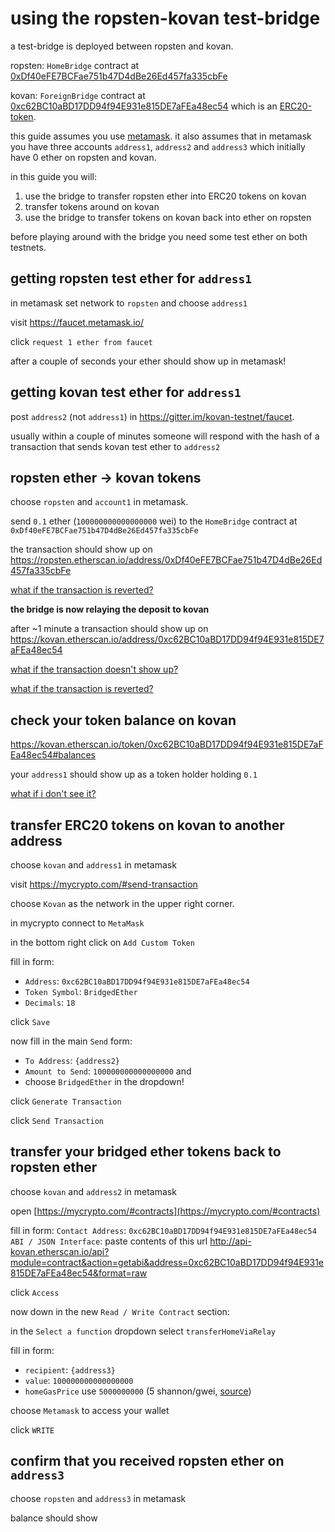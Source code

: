 # using the ropsten-kovan test-bridge

a test-bridge is deployed between ropsten and kovan.

ropsten: `HomeBridge` contract at [0xDf40eFE7BCFae751b47D4dBe26Ed457fa335cbFe](https://ropsten.etherscan.io/address/0xDf40eFE7BCFae751b47D4dBe26Ed457fa335cbFe)

kovan: `ForeignBridge` contract at [0xc62BC10aBD17DD94f94E931e815DE7aFEa48ec54](https://kovan.etherscan.io/address/0xc62BC10aBD17DD94f94E931e815DE7aFEa48ec54)
which is an [ERC20-token](https://kovan.etherscan.io/token/0xc62BC10aBD17DD94f94E931e815DE7aFEa48ec54).

this guide assumes you use [metamask](https://metamask.io/).
it also assumes that in metamask you have three accounts `address1`, `address2` and `address3` which initially have 0 ether on ropsten and kovan.

in this guide you will:

1. use the bridge to transfer ropsten ether into ERC20 tokens on kovan
2. transfer tokens around on kovan
3. use the bridge to transfer tokens on kovan back into ether on ropsten

before playing around with the bridge you need some test ether on both testnets.

## getting ropsten test ether for `address1`

in metamask set network to `ropsten` and choose `address1`

visit https://faucet.metamask.io/

click `request 1 ether from faucet`

after a couple of seconds your ether should show up in metamask!

## getting kovan test ether for `address1`

post `address2` (not `address1`) in https://gitter.im/kovan-testnet/faucet.

usually within a couple of minutes someone will respond with the hash of
a transaction that sends kovan test ether to `address2`

## ropsten ether -> kovan tokens

choose `ropsten` and `account1` in metamask.

send `0.1` ether (`100000000000000000` wei) to the `HomeBridge`
contract at `0xDf40eFE7BCFae751b47D4dBe26Ed457fa335cbFe`

the transaction should show up on
https://ropsten.etherscan.io/address/0xDf40eFE7BCFae751b47D4dBe26Ed457fa335cbFe

[what if the transaction is reverted?](troubleshooting_guide.md)

**the bridge is now relaying the deposit to kovan**

after ~1 minute a transaction should show up on
https://kovan.etherscan.io/address/0xc62BC10aBD17DD94f94E931e815DE7aFEa48ec54

[what if the transaction doesn't show up?](troubleshooting_guide.md)

[what if the transaction is reverted?](troubleshooting_guide.md)

## check your token balance on kovan

https://kovan.etherscan.io/token/0xc62BC10aBD17DD94f94E931e815DE7aFEa48ec54#balances

your `address1` should show up as a token holder holding `0.1`

[what if i don't see it?](troubleshooting_guide.md)

## transfer ERC20 tokens on kovan to another address

choose `kovan` and `address1` in metamask

visit https://mycrypto.com/#send-transaction 

choose `Kovan` as the network in the upper right corner.

in mycrypto connect to `MetaMask`

in the bottom right click on `Add Custom Token`

fill in form:
- `Address`: `0xc62BC10aBD17DD94f94E931e815DE7aFEa48ec54`
- `Token Symbol`: `BridgedEther`
- `Decimals`: `18`

click `Save`

now fill in the main `Send` form:
- `To Address`: `{address2}`
- `Amount to Send`: `100000000000000000` and
- choose `BridgedEther` in the dropdown!

click `Generate Transaction`

click `Send Transaction`

## transfer your bridged ether tokens back to ropsten ether

choose `kovan` and `address2` in metamask

open [https://mycrypto.com/#contracts](https://mycrypto.com/#contracts)

fill in form:
`Contact Address`: `0xc62BC10aBD17DD94f94E931e815DE7aFEa48ec54`
`ABI / JSON Interface`: paste contents of this url
http://api-kovan.etherscan.io/api?module=contract&action=getabi&address=0xc62BC10aBD17DD94f94E931e815DE7aFEa48ec54&format=raw

click `Access`

now down in the new `Read / Write Contract` section:

in the `Select a function` dropdown select `transferHomeViaRelay`

fill in form:
- `recipient`: `{address3}`
- `value`: `100000000000000000`
- `homeGasPrice` use `5000000000` (5 shannon/gwei, [source](https://ropsten-stats.parity.io/))

choose `Metamask` to access your wallet

click `WRITE`

## confirm that you received ropsten ether on `address3`

choose `ropsten` and `address3` in metamask

balance should show 
